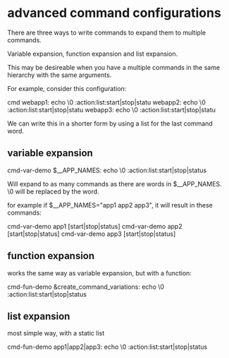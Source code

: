 # advanced command configurations

There are three ways to write commands to expand them to multiple commands.

Variable expansion, function expansion and list expansion.

This may be desireable when you have a multiple commands in the same hierarchy with
the same arguments.

For example, consider this configuration:

cmd
    webapp1: echo \0
        :action:list:start|stop|statu
    webapp2: echo \0
        :action:list:start|stop|statu
    webapp3: echo \0
        :action:list:start|stop|statu
	

We can write this in a shorter form by using a list for the last command word.


## variable expansion

cmd-var-demo
    $__APP_NAMES: echo \0
        :action:list:start|stop|status

Will expand to as many commands as there are words in $__APP_NAMES.
\0 will be replaced by the word.

for example if $__APP_NAMES="app1 app2 app3", it will result in these commands:

cmd-var-demo app1 [start|stop|status]
cmd-var-demo app2 [start|stop|status]
cmd-var-demo app3 [start|stop|status]


## function expansion

works the same way as variable expansion, but with a function:

cmd-fun-demo
    &create_command_variations: echo \0
        :action:list:start|stop|status

## list expansion

most simple way, with a static list

cmd-fun-demo
	app1|app2|app3: echo \0
        :action:list:start|stop|status




